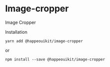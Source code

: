 # Image-cropper

Image Cropper

Installation

    yarn add @happeouikit/image-cropper

or 

    npm install --save @happeouikit/image-cropper
